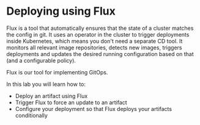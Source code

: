 # Deploying using Flux

Flux is a tool that automatically ensures that the state of a cluster matches the config in git. It uses an operator in the cluster to trigger deployments inside Kubernetes, which means you don't need a separate CD tool. It monitors all relevant image repositories, detects new images, triggers deployments and updates the desired running configuration based on that (and a configurable policy).

Flux is our tool for implementing GitOps.

In this lab you will learn how to:

* Deploy an artifact using Flux
* Trigger Flux to force an update to an artifact
* Configure your deployment so that Flux deploys your artifacts conditionally

